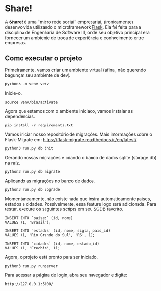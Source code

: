# Share!

A **Share!** é uma "micro rede social" empresarial, (ironicamente) desenvolvida utilizando o microframework [Flask](https://github.com/pallets/flask). Ela foi feita para a disciplina de Engenharia de Software III, onde seu objetivo principal era fornecer um ambiente de troca de experiência e conhecimento entre empresas.

## Como executar o projeto

Primeiramente, vamos criar um ambiente virtual (afinal, não querendo bagunçar seu ambiente de dev).

`python3 -m venv venv`

Inicie-o.

`source venv/bin/activate`

Agora que estamos com o ambiente iniciado, vamos instalar as dependências.

`pip install -r requirements.txt`

Vamos iniciar nosso repositório de migrações. Mais informações sobre o Flask-Migrate em: https://flask-migrate.readthedocs.io/en/latest/

`python3 run.py db init`

Gerando nossas migrações e criando o banco de dados sqlite (storage.db) na raíz.

`python3 run.py db migrate`

Aplicando as migrações no banco de dados.

`python3 run.py db upgrade`

Momentaneamente, não existe nada que insira automaticamente paises, estados e cidades. Possivelmente, essa feature logo será adicionada. Para testar, execute os seguintes scripts em seu SGDB favorito.

```
INSERT INTO `paises` (id, nome)
VALUES (1, 'Brasil');

INSERT INTO `estados` (id, nome, sigla, pais_id)
VALUES (1, 'Rio Grande do Sul', 'RS', 1);

INSERT INTO `cidades` (id, nome, estado_id)
VALUES (1, 'Erechim', 1);
```

Agora, o projeto está pronto para ser iniciado. 

`python3 run.py runserver`

Para acessar a página de login, abra seu navegador e digite:

`http://127.0.0.1:5000/`

